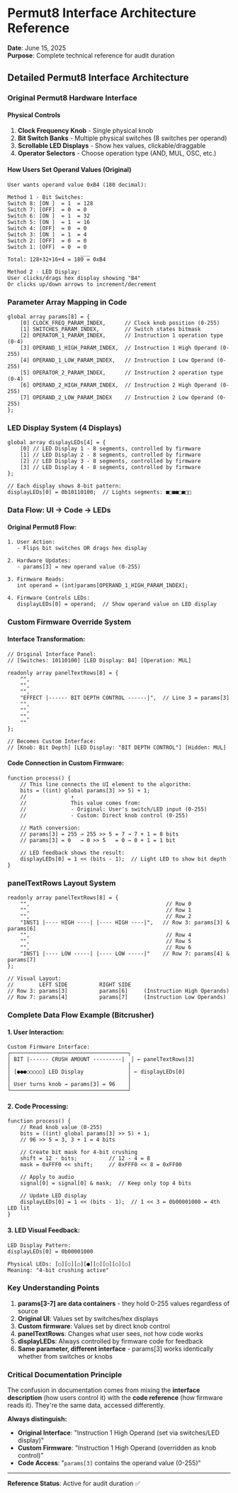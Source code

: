 # Permut8 Interface Architecture Reference
**Date**: June 15, 2025  
**Purpose**: Complete technical reference for audit duration  

## Detailed Permut8 Interface Architecture

### **Original Permut8 Hardware Interface**

#### **Physical Controls**
1. **Clock Frequency Knob** - Single physical knob
2. **Bit Switch Banks** - Multiple physical switches (8 switches per operand)
3. **Scrollable LED Displays** - Show hex values, clickable/draggable
4. **Operator Selectors** - Choose operation type (AND, MUL, OSC, etc.)

#### **How Users Set Operand Values (Original)**
```
User wants operand value 0xB4 (180 decimal):

Method 1 - Bit Switches:
Switch 8: [ON ]  = 1  = 128
Switch 7: [OFF]  = 0  = 0  
Switch 6: [ON ]  = 1  = 32
Switch 5: [ON ]  = 1  = 16
Switch 4: [OFF]  = 0  = 0
Switch 3: [ON ]  = 1  = 4
Switch 2: [OFF]  = 0  = 0
Switch 1: [OFF]  = 0  = 0
                       ___
Total: 128+32+16+4 = 180 = 0xB4

Method 2 - LED Display:
User clicks/drags hex display showing "B4"
Or clicks up/down arrows to increment/decrement
```

### **Parameter Array Mapping in Code**

```impala
global array params[8] = {
    [0] CLOCK_FREQ_PARAM_INDEX,      // Clock knob position (0-255)
    [1] SWITCHES_PARAM_INDEX,        // Switch states bitmask
    [2] OPERATOR_1_PARAM_INDEX,      // Instruction 1 operation type (0-4)
    [3] OPERAND_1_HIGH_PARAM_INDEX,  // Instruction 1 High Operand (0-255)
    [4] OPERAND_1_LOW_PARAM_INDEX,   // Instruction 1 Low Operand (0-255)
    [5] OPERATOR_2_PARAM_INDEX,      // Instruction 2 operation type (0-4)
    [6] OPERAND_2_HIGH_PARAM_INDEX,  // Instruction 2 High Operand (0-255)
    [7] OPERAND_2_LOW_PARAM_INDEX    // Instruction 2 Low Operand (0-255)
};
```

### **LED Display System (4 Displays)**

```impala
global array displayLEDs[4] = {
    [0] // LED Display 1 - 8 segments, controlled by firmware
    [1] // LED Display 2 - 8 segments, controlled by firmware  
    [2] // LED Display 3 - 8 segments, controlled by firmware
    [3] // LED Display 4 - 8 segments, controlled by firmware
};

// Each display shows 8-bit pattern:
displayLEDs[0] = 0b10110100;  // Lights segments: ■□■■□■□□
```

### **Data Flow: UI → Code → LEDs**

#### **Original Permut8 Flow:**
```
1. User Action:
   - Flips bit switches OR drags hex display
   
2. Hardware Updates:
   - params[3] = new operand value (0-255)
   
3. Firmware Reads:
   int operand = (int)params[OPERAND_1_HIGH_PARAM_INDEX];
   
4. Firmware Controls LEDs:
   displayLEDs[0] = operand;  // Show operand value on LED display
```

### **Custom Firmware Override System**

#### **Interface Transformation:**
```impala
// Original Interface Panel:
// [Switches: 10110100] [LED Display: B4] [Operation: MUL]

readonly array panelTextRows[8] = {
    "",
    "",  
    "",
    "EFFECT |------ BIT DEPTH CONTROL ------|",  // Line 3 = params[3]
    "",
    "",
    "",
    ""
};

// Becomes Custom Interface:
// [Knob: Bit Depth] [LED Display: "BIT DEPTH CONTROL"] [Hidden: MUL]
```

#### **Code Connection in Custom Firmware:**
```impala
function process() {
    // This line connects the UI element to the algorithm:
    bits = ((int) global params[3] >> 5) + 1;
    //              ↑
    //              This value comes from:
    //              - Original: User's switch/LED input (0-255)
    //              - Custom: Direct knob control (0-255)
    
    // Math conversion:
    // params[3] = 255 → 255 >> 5 = 7 → 7 + 1 = 8 bits
    // params[3] = 0   → 0 >> 5   = 0 → 0 + 1 = 1 bit
    
    // LED feedback shows the result:
    displayLEDs[0] = 1 << (bits - 1);  // Light LED to show bit depth
}
```

### **panelTextRows Layout System**

```impala
readonly array panelTextRows[8] = {
    "",                                           // Row 0
    "",                                           // Row 1  
    "",                                           // Row 2
    "INST1 |---- HIGH ----| |---- HIGH ----|",   // Row 3: params[3] & params[6]
    "",                                           // Row 4
    "",                                           // Row 5
    "",                                           // Row 6  
    "INST1 |---- LOW -----| |---- LOW -----|"    // Row 7: params[4] & params[7]
};

// Visual Layout:
//        LEFT SIDE          RIGHT SIDE
// Row 3: params[3]          params[6]     (Instruction High Operands)
// Row 7: params[4]          params[7]     (Instruction Low Operands)
```

### **Complete Data Flow Example (Bitcrusher)**

#### **1. User Interaction:**
```
Custom Firmware Interface:
┌─────────────────────────────────────┐
│ BIT |------ CRUSH AMOUNT ---------|  │ ← panelTextRows[3]
│                                     │
│ [●●●○○○○○] LED Display              │ ← displayLEDs[0] 
│                                     │
│ User turns knob → params[3] = 96    │
└─────────────────────────────────────┘
```

#### **2. Code Processing:**
```impala
function process() {
    // Read knob value (0-255)
    bits = ((int) global params[3] >> 5) + 1;
    // 96 >> 5 = 3, 3 + 1 = 4 bits
    
    // Create bit mask for 4-bit crushing
    shift = 12 - bits;          // 12 - 4 = 8
    mask = 0xFFF0 << shift;     // 0xFFF0 << 8 = 0xFF00
    
    // Apply to audio
    signal[0] = signal[0] & mask;  // Keep only top 4 bits
    
    // Update LED display  
    displayLEDs[0] = 1 << (bits - 1);  // 1 << 3 = 0b00001000 = 4th LED lit
}
```

#### **3. LED Visual Feedback:**
```
LED Display Pattern:
displayLEDs[0] = 0b00001000

Physical LEDs: [○][○][○][●][○][○][○][○]
Meaning: "4-bit crushing active"
```

### **Key Understanding Points**

1. **params[3-7] are data containers** - they hold 0-255 values regardless of source
2. **Original UI**: Values set by switches/hex displays 
3. **Custom firmware**: Values set by direct knob control
4. **panelTextRows**: Changes what user sees, not how code works
5. **displayLEDs**: Always controlled by firmware code for feedback
6. **Same parameter, different interface** - params[3] works identically whether from switches or knobs

### **Critical Documentation Principle**

The confusion in documentation comes from mixing the **interface description** (how users control it) with the **code reference** (how firmware reads it). They're the same data, accessed differently.

**Always distinguish:**
- **Original Interface**: "Instruction 1 High Operand (set via switches/LED display)"
- **Custom Firmware**: "Instruction 1 High Operand (overridden as knob control)"
- **Code Access**: "`params[3]` contains the operand value (0-255)"

---
**Reference Status**: Active for audit duration ✅